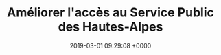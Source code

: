---
title: Améliorer l'accès au Service Public des Hautes-Alpes
link: https://gouvernement-et-citoyens.consultation.etalab.gouv.fr/project/questionnaire/questionnaire/questionnaire-3
opendata: 
description: Un questionnaire à la population haut-alpine
outil:
- Cap Collectif
screenshot: hautesalpes.png
date: 2019-03-01 09:29:08 +0000
in_progress: true
---